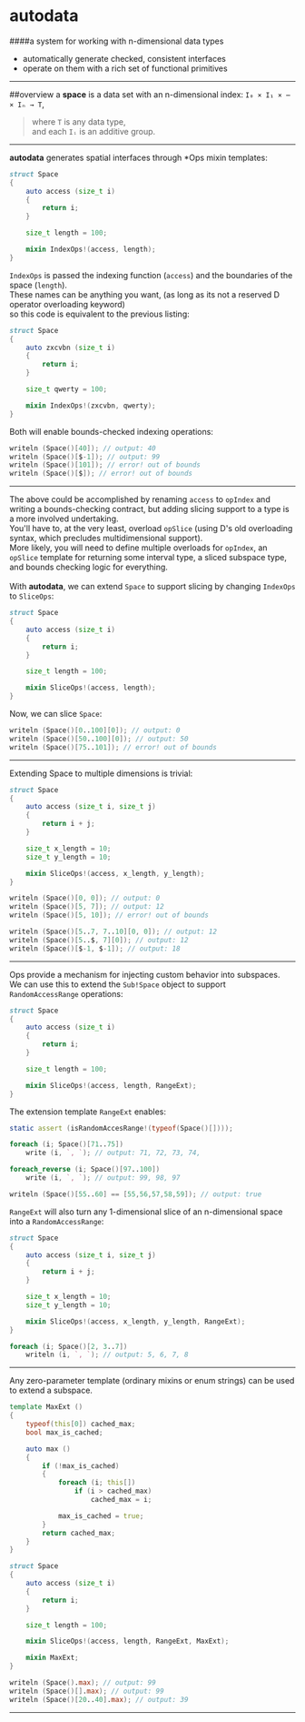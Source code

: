 autodata
======
####a system for working with n-dimensional data types
  * automatically generate checked, consistent interfaces
  * operate on them with a rich set of functional primitives

---
##overview
a __space__ is a data set with an n-dimensional index: `I₀ × I₁ × ⋯ × Iₙ → T`,
> where `T` is any data type,  
> and each `Iᵢ` is an additive group. <!-- REVIEW: with manual origin, maybe only a monoid is required --> 

---
     
__autodata__ generates spatial interfaces through \*Ops mixin templates:

```d
struct Space
{
	auto access (size_t i)
	{
		return i;
	}

	size_t length = 100;

	mixin IndexOps!(access, length);
}
```

`IndexOps` is passed the indexing function (`access`) and the boundaries of the space (`length`).  
These names can be anything you want, (as long as its not a reserved D operator overloading keyword)  
so this code is equivalent to the previous listing:

```d
struct Space
{
	auto zxcvbn (size_t i)
	{
		return i;
	}

	size_t qwerty = 100;

	mixin IndexOps!(zxcvbn, qwerty);
}
```

Both will enable bounds-checked indexing operations:

```d
writeln (Space()[40]); // output: 40
writeln (Space()[$-1]); // output: 99
writeln (Space()[101]); // error! out of bounds
writeln (Space()[$]); // error! out of bounds
```

---

The above could be accomplished by renaming `access` to `opIndex` and writing a bounds-checking contract, but adding slicing support to a type is a more involved undertaking.  
You'll have to, at the very least, overload `opSlice` (using D's old overloading syntax, which precludes multidimensional support).  
More likely, you will need to define multiple overloads for `opIndex`, an `opSlice` template for returning some interval type, a sliced subspace type, and bounds checking logic for everything.  
<br>
With __autodata__, we can extend `Space` to support slicing by changing `IndexOps` to `SliceOps`:

```d
struct Space
{
	auto access (size_t i)
	{
		return i;
	}

	size_t length = 100;

	mixin SliceOps!(access, length);
}
```

Now, we can slice `Space`:

```d
writeln (Space()[0..100][0]); // output: 0
writeln (Space()[50..100][0]); // output: 50
writeln (Space()[75..101]); // error! out of bounds
```

---

Extending Space to multiple dimensions is trivial:

```d
struct Space
{
	auto access (size_t i, size_t j)
	{
		return i + j;
	}

	size_t x_length = 10;
	size_t y_length = 10;

	mixin SliceOps!(access, x_length, y_length);
}
```

```d
writeln (Space()[0, 0]); // output: 0
writeln (Space()[5, 7]); // output: 12
writeln (Space()[5, 10]); // error! out of bounds

writeln (Space()[5..7, 7..10][0, 0]); // output: 12
writeln (Space()[5..$, 7][0]); // output: 12
writeln (Space()[$-1, $-1]); // output: 18
```

---

Ops provide a mechanism for injecting custom behavior into subspaces.  
We can use this to extend the `Sub!Space` object to support `RandomAccessRange` operations:

```d
struct Space
{
	auto access (size_t i)
	{
		return i;
	}

	size_t length = 100;

	mixin SliceOps!(access, length, RangeExt);
}
```

The extension template `RangeExt` enables:

```d
static assert (isRandomAccesRange!(typeof(Space()[])));

foreach (i; Space()[71..75])
	write (i, `, `); // output: 71, 72, 73, 74,

foreach_reverse (i; Space()[97..100])
	write (i, `, `); // output: 99, 98, 97

writeln (Space()[55..60] == [55,56,57,58,59]); // output: true
```

`RangeExt` will also turn any 1-dimensional slice of an n-dimensional space into a `RandomAccessRange`:

```d
struct Space
{
	auto access (size_t i, size_t j)
	{
		return i + j;
	}

	size_t x_length = 10;
	size_t y_length = 10;

	mixin SliceOps!(access, x_length, y_length, RangeExt);
}

```
```d
foreach (i; Space()[2, 3..7])
	writeln (i, `, `); // output: 5, 6, 7, 8
```

---

Any zero-parameter template (ordinary mixins or enum strings) can be used to extend a subspace. <!-- REVIEW there's a lot more to say, and even this probably belongs in its own section. maybe just put "for more on subspace extensions" as a link to a separate man page -->

```d
template MaxExt ()
{
	typeof(this[0]) cached_max;
	bool max_is_cached;

	auto max ()
	{
		if (!max_is_cached)
		{
			foreach (i; this[])
				if (i > cached_max)
					cached_max = i;

			max_is_cached = true;
		}
		return cached_max;
	}
}

struct Space
{
	auto access (size_t i)
	{
		return i;
	}

	size_t length = 100;

	mixin SliceOps!(access, length, RangeExt, MaxExt);

	mixin MaxExt;
}

writeln (Space().max); // output: 99
writeln (Space()[].max); // output: 99
writeln (Space()[20..40].max); // output: 39
```

---
